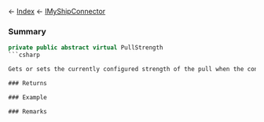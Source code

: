 ← [Index](Api-Index) ← [IMyShipConnector](Sandbox.ModAPI.Ingame.IMyShipConnector)

### Summary

```csharp
private public abstract virtual PullStrength
```csharp

Gets or sets the currently configured strength of the pull when the connector is within range of another.

### Returns

### Example

### Remarks

